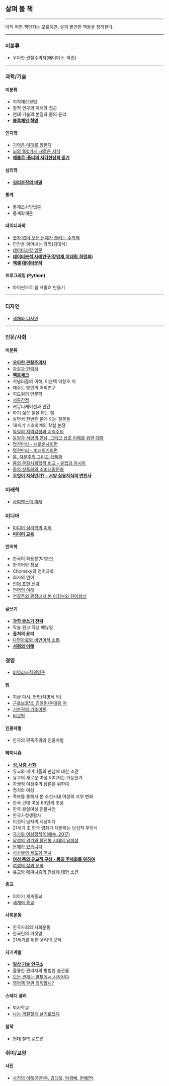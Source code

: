## 살펴 볼 책 
---
아직 어떤 책인지는 모르지만, 살펴 볼만한 책들을 정리한다.




---
### 미분류

- 우아한 관찰주의자(에이미 E. 허먼)



---
### 과학/기술

#### 미분류

- 지적재산권법
- 질적 연구의 이해와 접근
- 현대 기술의 본질과 몸의 윤리
- [**블록체인 혁명**](http://ebook.dongguk.edu/FxLibrary/product/view/?num=Y35736821&category=&category_type=book)

#### 인지학 

- [기억은 미래를 향한다](http://ebook.dongguk.edu/FxLibrary/product/view/?num=Y42814637&category=&category_type=book)
- [뇌의 100가지 새로운 지식](http://ebook.dongguk.edu/FxLibrary/product/view/?num=Y44202687&category=&category_type=book)
- [**메를로-퐁티의 지각현상학 읽기**](http://ebook.dongguk.edu/FxLibrary/product/view/?num=Y34896791&category=&category_type=book)

#### 심리학

- [**심리조작의 비밀**](http://ebook.dongguk.edu/FxLibrary/product/view/?num=Y33233389&category=&category_type=book)

#### 통계

- 통계조사방법론
- 통계학개론


#### 데이터과학

- [숫자 없이 모든 문제가 풀리는 수학책](http://ebook.dongguk.edu/FxLibrary/product/view/?num=Y36678162&category=&category_type=book)
- 인간을 읽어내는 과학(김대식)
- [데이터과학 입문](http://ebook.dongguk.edu/FxLibrary/product/view/?num=Y38149971&category=&category_type=book)
- [**데이터분석 사례연구(장영재,이태림,허명회)**](http://ebook.dongguk.edu/FxLibrary/product/view/?num=Y33572731&category=&category_type=book)
- [**엑셀 데이터분석**](http://ebook.dongguk.edu/FxLibrary/product/view/?num=Y38149999&category=&category_type=book)



#### 프로그래밍 (Python)
- 파이썬으로 웹 크롤러 만들기





---
### 디자인
- [색채와 디자인](http://ebook.dongguk.edu/FxLibrary/product/view/?num=Y33572751&category=&category_type=book)


---
### 인문/사회

#### 미분류

- [**우아한 관찰주의자**](http://ebook.dongguk.edu/FxLibrary/product/view/?num=Y42709500&category=&category_type=book)
- [자살과 안락사](http://ebook.dongguk.edu/FxLibrary/product/view/?num=Y33222894&category=&category_type=book)
- [**팩트체크**](http://ebook.dongguk.edu/FxLibrary/product/view/?num=Y23514766&category=&category_type=book)
- 저널리즘의 이해, 이은택 이창호 저
- 제주도 방언의 어휘연구
- 지도위의 인문학 
- [서툰감정](http://ebook.dongguk.edu/FxLibrary/product/view/?num=Y43973942&category=&category_type=book)
- 커뮤니케이션과 인간
- 하기 싫은 일을 하는 힘
- 살면서 한번은 묻게 되는 질문들
- 18세기 기호학계의 학설 논쟁
- [독일의 지역감정과 지역주의](http://ebook.dongguk.edu/FxLibrary/product/view/?num=Y33223031&category=&category_type=book)
- [동양과 서양의 만남, 그리고 상호 이해를 위한 대화](http://ebook.dongguk.edu/FxLibrary/product/view/?num=Y33222787&category=&category_type=book)
- [명견만리 - 새로운사회편](http://ebook.dongguk.edu/FxLibrary/product/view/?num=Y42456601&category=&category_type=book)
- [명견만리 - 미래의기회편](http://ebook.dongguk.edu/FxLibrary/product/view/?num=Y32003433&category=&category_type=book)
- [몸, 자본주의 그리고 상품화](http://ebook.dongguk.edu/FxLibrary/product/view/?num=Y33222998&category=&category_type=book)
- [몸의 문화사회학적 비교 - 유럽과 아시아](http://ebook.dongguk.edu/FxLibrary/product/view/?num=Y33222804&category=&category_type=book)
- [몸의 상품화와 소비대중문화](http://ebook.dongguk.edu/FxLibrary/product/view/?num=Y33222829&category=&category_type=book)
- [**무엇이 지식인가? - 서양 실용지식의 변천사**](http://ebook.dongguk.edu/FxLibrary/product/view/?num=Y33222760&category=&category_type=book)


### 미래학
- [사피엔스의 미래](http://ebook.dongguk.edu/FxLibrary/product/view/?num=Y33264251&category=&category_type=book)





### 미디어

- [미디어 심리학의 이해](http://ebook.dongguk.edu/FxLibrary/product/view/?num=Y33572740&category=&category_type=book)
- [**미디어 교육**](http://ebook.dongguk.edu/FxLibrary/product/view/?num=Y38149871&category=&category_type=book)


#### 언어학

- 한국어 화용론(박영순)
- 한국어와 정보 
- Chomsky의 언어과학
- 회사의 언어
- [언어 표현 전략](http://ebook.dongguk.edu/FxLibrary/product/view/?num=Y34720165&category=&category_type=book)
- [언어의 이해](http://ebook.dongguk.edu/FxLibrary/product/view/?num=Y33572776&category=&category_type=book)
- [연결주의 관점에서 본 어휘부와 단어형성](http://ebook.dongguk.edu/FxLibrary/product/view/?num=Y34709910&category=&category_type=book)




#### 글쓰기

- [**과학 글쓰기 전략**](http://ebook.dongguk.edu/FxLibrary/product/view/?num=Y34719974&category=&category_type=book)
- 학술 원고 작성 메뉴얼
- **출처의 윤리**
- [다면자료와 비언어적 소통](http://ebook.dongguk.edu/FxLibrary/product/view/?num=Y34720058&category=&category_type=book)
- [**서평의 이해**](http://ebook.dongguk.edu/FxLibrary/product/view/?num=Y35735130&category=&category_type=book)



### 경영
- [비영리조직경영론](http://ebook.dongguk.edu/FxLibrary/product/view/?num=Y33572748&category=&category_type=book)


#### 법

- 지금 다시, 헌법(차병직 외)
- [근로보호법, 김엘림/윤애림 저](http://ebook.dongguk.edu/FxLibrary/product/view/?num=Y38149907&category=&category_type=book)
- [기본권의 기초이론](http://ebook.dongguk.edu/FxLibrary/product/view/?num=Y33572970&category=&category_type=book)
- [비교법](http://ebook.dongguk.edu/FxLibrary/product/view/?num=Y38149890&category=&category_type=book)








#### 인종차별

- 한국의 민족주의와 인종차별




#### 페미니즘

- [**성,사랑,사회**](http://ebook.dongguk.edu/FxLibrary/product/view/?num=Y33572761&category=&category_type=book)
- 유교와 페미니즘의 만남에 대한 소견
- 유교의 새로운 여성 이미지는 가능한가
- 자생적 여성주의 담론을 위하여
- 정치와 여성
- 족보를 통해서 본 조선시대 여성의 지위 변화
- 한국 근대 여성 63인의 초상
- 한국 왕실여성 인물사전
- 한국가정생활사
- 이것이 남자의 세상이다
- 21세기 초 한국 영화가 재현하는 남성적 무의식
- [국가와 여성정책(이혜숙, 2017)](http://ebook.dongguk.edu/FxLibrary/product/view/?num=Y35081316&category=&category_type=book)
- [남성의 위기와 탈전통 시대의 남성성](http://ebook.dongguk.edu/FxLibrary/product/view/?num=Y33222758&category=&category_type=book)
- [문제가 있습니다](http://ebook.dongguk.edu/FxLibrary/product/view/?num=Y36428054&category=&category_type=book)
- [성차별의 제도와 역사](http://ebook.dongguk.edu/FxLibrary/product/view/?num=Y33222765&category=&category_type=book)
- [**여성 몸의 유교적 구성 - 몸의 주체화를 위하여**](http://ebook.dongguk.edu/FxLibrary/product/view/?num=Y33222832&category=&category_type=book)
- [여성의 삶과 문화](http://ebook.dongguk.edu/FxLibrary/product/view/?num=Y38149934&category=&category_type=book)
- [유교와 페미니즘의 만남에 대한 소견](http://ebook.dongguk.edu/FxLibrary/product/view/?num=Y33223045&category=&category_type=book)

#### 종교

- 이야기 세계종교
- [세계의 종교](http://ebook.dongguk.edu/FxLibrary/product/view/?num=Y33572762&category=&category_type=book)


#### 사회운동

- 한국사회의 사회운동
- 한국인의 거짓말
- 21세기를 위한 윤리의 모색 

#### 자기계발

- [**일상 기술 연구소**](http://ebook.dongguk.edu/FxLibrary/product/view/?num=Y41147343&category=&category_type=book)
- 훌륭한 관리자의 평범한 습관들
- [모든 관계는 말투에서 시작된다](http://ebook.dongguk.edu/FxLibrary/product/view/?num=Y43332330&category=&category_type=book)
- [영어책 한권 외워봤니?](http://ebook.dongguk.edu/FxLibrary/product/view/?num=Y35256173&category=&category_type=book)

#### 스테디 셀러

- 퇴사학교
- [나는 까질할게 살기로했다](http://ebook.dongguk.edu/FxLibrary/product/view/?num=Y34537510&category=&category_type=book)

#### 철학

- 현대 철학 로드맵



### 취미/교양

#### 사진

- [사진의 이해(허현주, 김대욱, 박경배, 현혜연)](http://ebook.dongguk.edu/FxLibrary/product/view/?num=Y38149982&category=&category_type=book)
